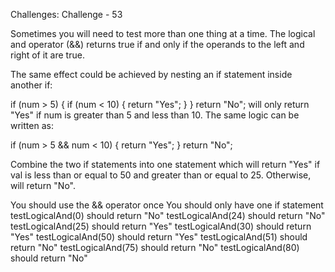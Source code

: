 Challenges: Challenge - 53

Sometimes you will need to test more than one thing at a time. The logical and operator (&&) returns true if and only if the operands to the left and right of it are true.

The same effect could be achieved by nesting an if statement inside another if:

if (num > 5) {
  if (num < 10) {
    return "Yes";
  }
}
return "No";
will only return "Yes" if num is greater than 5 and less than 10. The same logic can be written as:

if (num > 5 && num < 10) {
  return "Yes";
}
return "No";

Combine the two if statements into one statement which will return "Yes" if val is less than or equal to 50 and greater than or equal to 25. Otherwise, will return "No".


You should use the && operator once
You should only have one if statement
testLogicalAnd(0) should return "No"
testLogicalAnd(24) should return "No"
testLogicalAnd(25) should return "Yes"
testLogicalAnd(30) should return "Yes"
testLogicalAnd(50) should return "Yes"
testLogicalAnd(51) should return "No"
testLogicalAnd(75) should return "No"
testLogicalAnd(80) should return "No"